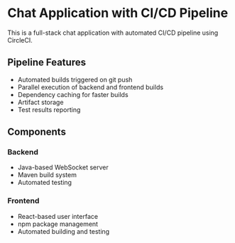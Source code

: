 # Chat Application with CI/CD Pipeline

This is a full-stack chat application with automated CI/CD pipeline using CircleCI.

## Pipeline Features

- Automated builds triggered on git push
- Parallel execution of backend and frontend builds
- Dependency caching for faster builds
- Artifact storage
- Test results reporting

## Components

### Backend
- Java-based WebSocket server
- Maven build system
- Automated testing

### Frontend
- React-based user interface
- npm package management
- Automated building and testing
